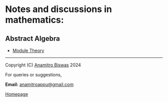 # Notes and discussions in mathematics:

## Abstract Algebra
- [Module Theory](module_theory.pdf)

_______

Copyright (C) [Anamitro Biswas](https://anamitro.github.io) 2024

For queries or suggestions,

**Email:** anamitroappu@gmail.com

[Homepage](https://anamitro.github.io)
